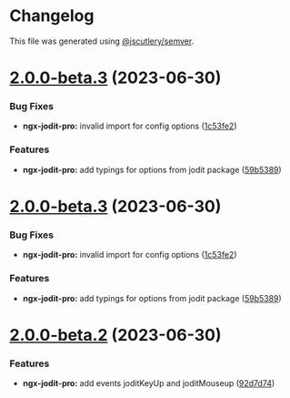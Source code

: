 # Changelog

This file was generated using [@jscutlery/semver](https://github.com/jscutlery/semver).

# [2.0.0-beta.3](https://github.com/julianpoemp/ngx-jodit/compare/ngx-jodit-pro-2.0.0-beta.2...ngx-jodit-pro-2.0.0-beta.3) (2023-06-30)


### Bug Fixes

* **ngx-jodit-pro:** invalid import for config options ([1c53fe2](https://github.com/julianpoemp/ngx-jodit/commit/1c53fe2c6fb7a5bf6f5b7b55fdeeed83e0f85efd))


### Features

* **ngx-jodit-pro:** add typings for options from jodit package ([59b5389](https://github.com/julianpoemp/ngx-jodit/commit/59b53898ce6ac9a68b87b6a31067c20a6c51c3fc))



# [2.0.0-beta.3](https://github.com/julianpoemp/ngx-jodit/compare/ngx-jodit-pro-2.0.0-beta.2...ngx-jodit-pro-2.0.0-beta.3) (2023-06-30)


### Bug Fixes

* **ngx-jodit-pro:** invalid import for config options ([1c53fe2](https://github.com/julianpoemp/ngx-jodit/commit/1c53fe2c6fb7a5bf6f5b7b55fdeeed83e0f85efd))


### Features

* **ngx-jodit-pro:** add typings for options from jodit package ([59b5389](https://github.com/julianpoemp/ngx-jodit/commit/59b53898ce6ac9a68b87b6a31067c20a6c51c3fc))



# [2.0.0-beta.2](https://github.com/julianpoemp/ngx-jodit/compare/ngx-jodit-pro-2.0.0-beta.1...ngx-jodit-pro-2.0.0-beta.2) (2023-06-30)


### Features

* **ngx-jodit-pro:** add events joditKeyUp and joditMouseup ([92d7d74](https://github.com/julianpoemp/ngx-jodit/commit/92d7d740de3e1cd9eb5e24ce2405c6d6106e751a))
